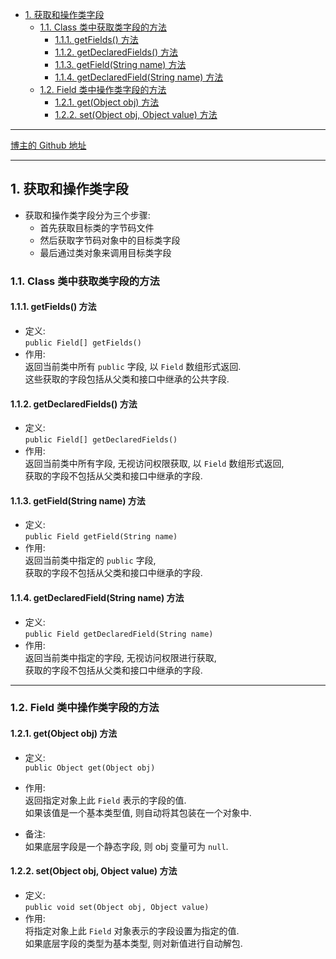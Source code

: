 <!-- TOC -->

- [1. 获取和操作类字段](#1-获取和操作类字段)
  - [1.1. Class 类中获取类字段的方法](#11-class-类中获取类字段的方法)
    - [1.1.1. getFields() 方法](#111-getfields-方法)
    - [1.1.2. getDeclaredFields() 方法](#112-getdeclaredfields-方法)
    - [1.1.3. getField(String name) 方法](#113-getfieldstring-name-方法)
    - [1.1.4. getDeclaredField(String name) 方法](#114-getdeclaredfieldstring-name-方法)
  - [1.2. Field 类中操作类字段的方法](#12-field-类中操作类字段的方法)
    - [1.2.1. get(Object obj) 方法](#121-getobject-obj-方法)
    - [1.2.2. set(Object obj, Object value) 方法](#122-setobject-obj-object-value-方法)

<!-- /TOC -->

****
[博主的 Github 地址](https://github.com/leon9dragon)
****

## 1. 获取和操作类字段
- 获取和操作类字段分为三个步骤:
  - 首先获取目标类的字节码文件
  - 然后获取字节码对象中的目标类字段
  - 最后通过类对象来调用目标类字段

### 1.1. Class 类中获取类字段的方法

#### 1.1.1. getFields() 方法
- 定义:  
  `public Field[] getFields()`
- 作用:  
  返回当前类中所有 `public` 字段, 以 `Field` 数组形式返回.  
  这些获取的字段包括从父类和接口中继承的公共字段.

#### 1.1.2. getDeclaredFields() 方法
- 定义:  
  `public Field[] getDeclaredFields()`
- 作用:  
  返回当前类中所有字段, 无视访问权限获取, 以 `Field` 数组形式返回,  
  获取的字段不包括从父类和接口中继承的字段.

#### 1.1.3. getField(String name) 方法
- 定义:  
  `public Field getField(String name)`  
- 作用:  
  返回当前类中指定的 `public` 字段,  
  获取的字段不包括从父类和接口中继承的字段.

#### 1.1.4. getDeclaredField(String name) 方法
- 定义:  
  `public Field getDeclaredField(String name)`  
- 作用:  
  返回当前类中指定的字段, 无视访问权限进行获取,  
  获取的字段不包括从父类和接口中继承的字段.

****

### 1.2. Field 类中操作类字段的方法

#### 1.2.1. get(Object obj) 方法
- 定义:  
  `public Object get(Object obj)`  

- 作用:  
  返回指定对象上此 `Field` 表示的字段的值.  
  如果该值是一个基本类型值, 则自动将其包装在一个对象中.

- 备注:  
  如果底层字段是一个静态字段, 则 obj 变量可为 `null`.

#### 1.2.2. set(Object obj, Object value) 方法
- 定义:  
  `public void set(Object obj, Object value)`  
- 作用:  
  将指定对象上此 `Field` 对象表示的字段设置为指定的值.  
  如果底层字段的类型为基本类型, 则对新值进行自动解包.